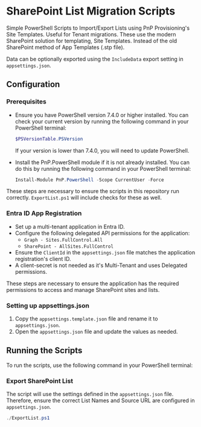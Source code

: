 # SharePoint List Migration Scripts
Simple PowerShell Scripts to Import/Export Lists using PnP Provisioning's Site Templates. Useful for Tenant migrations.
These use the modern SharePoint solution for templating, Site Templates. Instead of the old SharePoint method of App Templates (.stp file).

Data can be optionally exported using the `IncludeData` export setting in `appsettings.json`.

## Configuration

### Prerequisites

* Ensure you have PowerShell version 7.4.0 or higher installed. You can check your current version by running the following command in your PowerShell terminal:
  ```powershell
  $PSVersionTable.PSVersion
  ```
  If your version is lower than 7.4.0, you will need to update PowerShell.

* Install the PnP.PowerShell module if it is not already installed. You can do this by running the following command in your PowerShell terminal:
  ```powershell
  Install-Module PnP.PowerShell -Scope CurrentUser -Force
  ```

These steps are necessary to ensure the scripts in this repository run correctly. `ExportList.ps1` will include checks for these as well.

### Entra ID App Registration

* Set up a multi-tenant application in Entra ID.
* Configure the following delegated API permissions for the application:
  * `Graph - Sites.FullControl.All`
  * `SharePoint - AllSites.FullControl`
* Ensure the `ClientId` in the `appsettings.json` file matches the application registration's client ID.
* A client-secret is not needed as it's Multi-Tenant and uses Delegated permissions.

These steps are necessary to ensure the application has the required permissions to access and manage SharePoint sites and lists.

### Setting up appsettings.json

1. Copy the `appsettings.template.json` file and rename it to `appsettings.json`.
2. Open the `appsettings.json` file and update the values as needed.

## Running the Scripts

To run the scripts, use the following command in your PowerShell terminal:

### Export SharePoint List
The script will use the settings defined in the `appsettings.json` file. Therefore, ensure the correct List Names and Source URL are configured in `appsettings.json`.

```powershell
./ExportList.ps1
```
